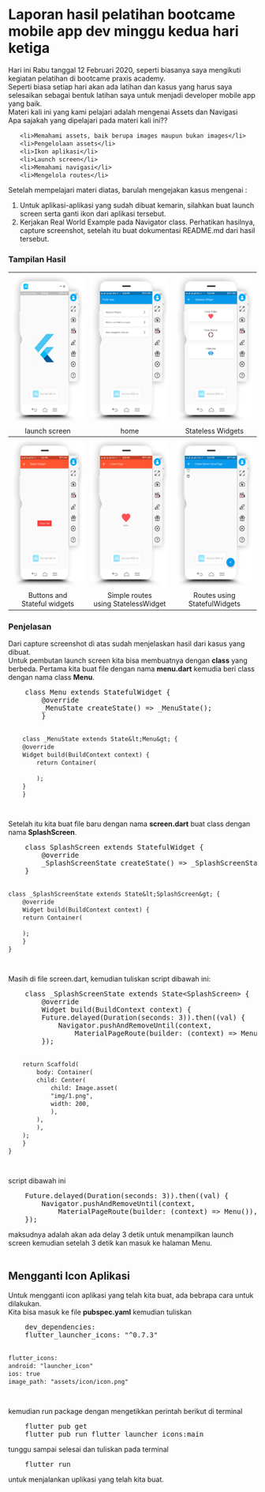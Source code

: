 <h1>Laporan hasil pelatihan bootcame mobile app dev minggu kedua hari ketiga</h1>
Hari ini Rabu tanggal 12 Februari 2020, seperti biasanya saya mengikuti kegiatan pelatihan di bootcame praxis
academy.<br>
Seperti biasa setiap hari akan ada latihan dan kasus yang harus saya selesaikan sebagai bentuk latihan saya untuk
menjadi developer mobile app yang baik.<br>
Materi kali ini yang kami pelajari adalah mengenai Assets dan Navigasi<br>
Apa sajakah yang dipelajari pada materi kali ini??<br>
<ol>

    <li>Memahami assets, baik berupa images maupun bukan images</li>
    <li>Pengelolaan assets</li>
    <li>Ikon aplikasi</li>
    <li>Launch screen</li>
    <li>Memahami navigasi</li>
    <li>Mengelola routes</li>
</ol>
Setelah mempelajari materi diatas, barulah mengejakan kasus mengenai :
<ol>
    <li>Untuk aplikasi-aplikasi yang sudah dibuat kemarin, silahkan buat launch screen serta ganti ikon dari
        aplikasi tersebut.</li>
    <li>Kerjakan Real World Example pada Navigator class. Perhatikan hasilnya, capture screenshot, setelah itu buat
        dokumentasi README.md dari hasil tersebut.</li>
</ol>
<h3>Tampilan Hasil</h3>
<table>
    <tr>
        <th><img src="img/0.png" height="300"></th>
        <th><img src="img/1.png" height="300"></th>
        <th><img src="img/2.png" height="300"></th>
    </tr>
    <tr>
        <td align="center">launch screen</td>
        <td align="center">home</td>
        <td align="center">Stateless Widgets</td>
    </tr>
    <tr>
        <th><img src="img/3.png" height="300"></th>
        <th><img src="img/4.png" height="300"></th>
        <th><img src="img/5.png" height="300"></th>
    </tr>
    <tr>
        <td align="center">Buttons and <br> Stateful widgets</td>
        <td align="center">Simple routes <br> using StatelessWidget</td>
        <td align="center">Routes using <br> StatefulWidgets</td>
    </tr>

</table>

<h3>Penjelasan</h3>
Dari capture screenshot di atas sudah menjelaskan hasil dari kasus yang dibuat. <br>
Untuk pembutan launch screen kita bisa membuatnya dengan <strong>class</strong> yang berbeda. Pertama kita buat file
dengan nama <strong>menu.dart</strong> kemudia beri class dengan nama class <strong>Menu</strong>. <br>
<pre>
    class Menu extends StatefulWidget {
        @override
        _MenuState createState() => _MenuState();
        }
        
        class _MenuState extends State&lt;Menu&gt; {
        @override
        Widget build(BuildContext context) {
            return Container(
            
            );
        }
        }
</pre>
Setelah itu kita buat file baru dengan nama <strong>screen.dart</strong> buat class dengan nama <strong>SplashScreen</strong>. 
<pre>
    class SplashScreen extends StatefulWidget {
        @override
        _SplashScreenState createState() => _SplashScreenState();
    }
    
    class _SplashScreenState extends State&lt;SplashScreen&gt; {
        @override
        Widget build(BuildContext context) {
        return Container(
            
        );
        }
    }
</pre>
Masih di file screen.dart, kemudian tuliskan script dibawah ini:
<pre>
    class _SplashScreenState extends State&lt;SplashScreen&gt; {
        @override
        Widget build(BuildContext context) {
        Future.delayed(Duration(seconds: 3)).then((val) {
            Navigator.pushAndRemoveUntil(context,
                MaterialPageRoute(builder: (context) => Menu()), (e) => false);
        });
    
        return Scaffold(
            body: Container(
            child: Center(
                child: Image.asset(
                "img/1.png",
                width: 200,
                ),
            ),
            ),
        );
        }
    }
</pre>
script dibawah ini 
<pre>
    Future.delayed(Duration(seconds: 3)).then((val) {
        Navigator.pushAndRemoveUntil(context,
            MaterialPageRoute(builder: (context) => Menu()), (e) => false);
    });
</pre>
maksudnya adalah akan ada delay 3 detik untuk menampilkan launch screen kemudian setelah 3 detik kan masuk ke halaman Menu. 
<br><br>
<h2>Mengganti Icon Aplikasi</h2>
Untuk mengganti icon aplikasi yang telah kita buat, ada bebrapa cara untuk dilakukan. <br>
Kita bisa masuk ke file <strong>pubspec.yaml</strong> kemudian tuliskan 
<pre>
    dev_dependencies: 
    flutter_launcher_icons: "^0.7.3"

    flutter_icons:
    android: "launcher_icon" 
    ios: true
    image_path: "assets/icon/icon.png"
</pre>
kemudian run package dengan mengetikkan perintah berikut di terminal
<pre>
    flutter pub get
    flutter pub run flutter_launcher_icons:main
</pre>
tunggu sampai selesai dan tuliskan pada terminal
<pre>
    flutter run
</pre>
untuk menjalankan uplikasi yang telah kita buat.